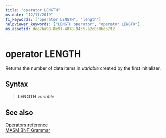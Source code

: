 ```yaml
---
title: "operator LENGTH"
ms.date: "12/17/2019"
f1_keywords: ["operator LENGTH", "length"]
helpviewer_keywords: ["LENGTH operator", "operator LENGTH"]
ms.assetid: dee7ba98-8e91-4078-9435-a2c8506e37f2
---
```

# operator LENGTH

Returns the number of data items in *variable* created by the first initializer.

## Syntax

> **LENGTH** *variable*

## See also

[Operators reference](operators-reference.md)<br/>
[MASM BNF Grammar](masm-bnf-grammar.md)
